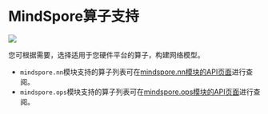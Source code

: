 # MindSpore算子支持

<a href="https://gitee.com/mindspore/docs/blob/r1.5/docs/mindspore/note/source_zh_cn/operator_list_ms.md" target="_blank"><img src="https://gitee.com/mindspore/docs/raw/r1.5/resource/_static/logo_source.png"></a>

您可根据需要，选择适用于您硬件平台的算子，构建网络模型。

- `mindspore.nn`模块支持的算子列表可在[mindspore.nn模块的API页面](https://www.mindspore.cn/docs/api/zh-CN/r1.5/api_python/mindspore.nn.html)进行查阅。
- `mindspore.ops`模块支持的算子列表可在[mindspore.ops模块的API页面](https://www.mindspore.cn/docs/api/zh-CN/r1.5/api_python/mindspore.ops.html)进行查阅。
